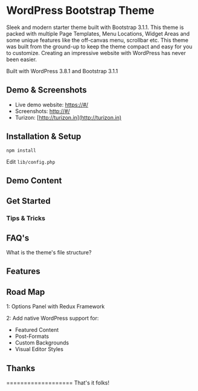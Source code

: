 # WordPress Bootstrap Theme

Sleek and modern starter theme built with Bootstrap 3.1.1. This theme is packed with multiple Page Templates, Menu Locations, Widget Areas and some unique features like the off-canvas menu, scrollbar etc. This theme was built from the ground-up to keep the theme compact and easy for you to customize. Creating an impressive website with WordPress has never been easier.

Built with WordPress 3.8.1 and Bootstrap 3.1.1

## Demo & Screenshots
* Live demo website: [https://#/](https://#)
* Screenshots: [http://#/](http://roots.io/)
* Turizon: [http://turizon.in](http://turizon.in)

## Installation & Setup
```
npm install
```
Edit `lib/config.php` 

## Demo Content

## Get Started



### Tips & Tricks

## FAQ's 
What is the theme's file structure?


## Features


## Road Map

1: Options Panel with Redux Framework

2: Add native WordPress support for:
* Featured Content
* Post-Formats
* Custom Backgrounds
* Visual Editor Styles


## Thanks


===================
That's it folks!



